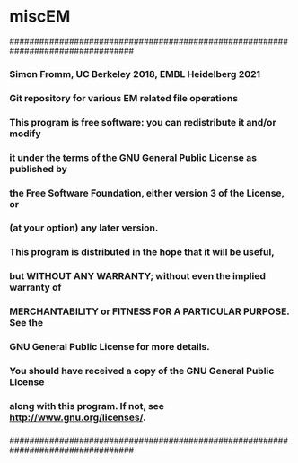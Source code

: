 # miscEM
#################################################################################
### Simon Fromm, UC Berkeley 2018, EMBL Heidelberg 2021                       ###
###                                                                           ###
### Git repository for various EM related file operations                     ###
###                                                                           ###
### This program is free software: you can redistribute it and/or modify      ###
###     it under the terms of the GNU General Public License as published by  ###
###     the Free Software Foundation, either version 3 of the License, or     ###
###     (at your option) any later version.                                   ###
###                                                                           ###
###     This program is distributed in the hope that it will be useful,       ###
###     but WITHOUT ANY WARRANTY; without even the implied warranty of        ###
###     MERCHANTABILITY or FITNESS FOR A PARTICULAR PURPOSE.  See the         ###
###     GNU General Public License for more details.                          ### 
###                                                                           ###
###     You should have received a copy of the GNU General Public License     ###
###     along with this program.  If not, see <http://www.gnu.org/licenses/>. ###
###                                                                           ###
#################################################################################

